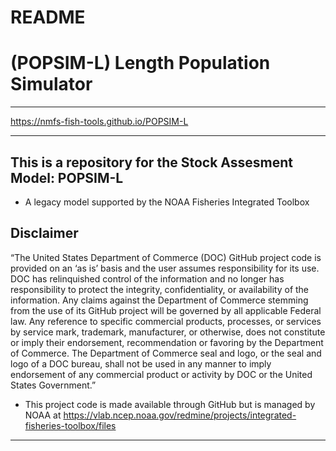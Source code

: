 # README

# (POPSIM-L) Length Population Simulator

**************

https://nmfs-fish-tools.github.io/POPSIM-L

**************

## This is a repository for the Stock Assesment Model: POPSIM-L
- A legacy model supported by the NOAA Fisheries Integrated Toolbox


## Disclaimer

“The United States Department of Commerce (DOC) GitHub project code is provided on an ‘as is’ basis and the user assumes responsibility for its use. DOC has relinquished control of the information and no longer has responsibility to protect the integrity, confidentiality, or availability of the information. Any claims against the Department of Commerce stemming from the use of its GitHub project will be governed by all applicable Federal law. Any reference to specific commercial products, processes, or services by service mark, trademark, manufacturer, or otherwise, does not constitute or imply their endorsement, recommendation or favoring by the Department of Commerce. The Department of Commerce seal and logo, or the seal and logo of a DOC bureau, shall not be used in any manner to imply endorsement of any commercial product or activity by DOC or the United States Government.”

- This project code is made available through GitHub but is managed by NOAA at
 https://vlab.ncep.noaa.gov/redmine/projects/integrated-fisheries-toolbox/files

***** *******